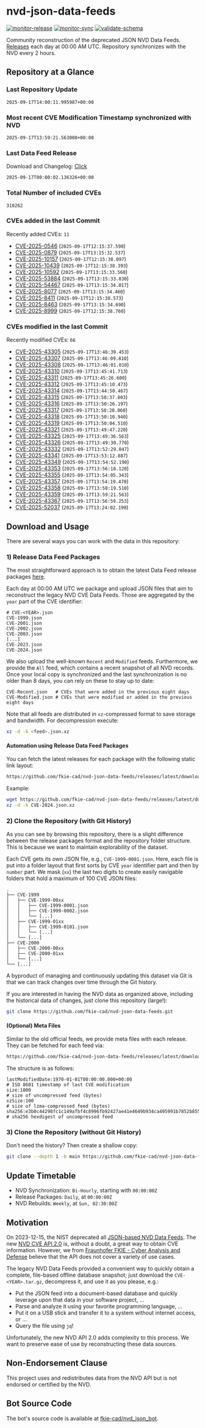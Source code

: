 # nvd-json-data-feeds

[![monitor-release](https://github.com/fkie-cad/nvd-json-data-feeds/actions/workflows/monitor_release.yml/badge.svg)](https://github.com/fkie-cad/nvd-json-data-feeds/actions/workflows/monitor_release.yml)
[![monitor-sync](https://github.com/fkie-cad/nvd-json-data-feeds/actions/workflows/monitor_sync.yml/badge.svg)](https://github.com/fkie-cad/nvd-json-data-feeds/actions/workflows/monitor_sync.yml)
[![validate-schema](https://github.com/fkie-cad/nvd-json-data-feeds/actions/workflows/validate_schema.yml/badge.svg)](https://github.com/fkie-cad/nvd-json-data-feeds/actions/workflows/validate_schema.yml)

Community reconstruction of the deprecated JSON NVD Data Feeds.
[Releases](https://github.com/fkie-cad/nvd-json-data-feeds/releases/latest) each day at 00:00 AM UTC.
Repository synchronizes with the NVD every 2 hours.

## Repository at a Glance

### Last Repository Update

```plain
2025-09-17T14:00:11.995987+00:00
```

### Most recent CVE Modification Timestamp synchronized with NVD

```plain
2025-09-17T13:59:21.563000+00:00
```

### Last Data Feed Release

Download and Changelog: [Click](https://github.com/fkie-cad/nvd-json-data-feeds/releases/latest)

```plain
2025-09-17T00:00:02.136326+00:00
```

### Total Number of included CVEs

```plain
310262
```

### CVEs added in the last Commit

Recently added CVEs: `11`

- [CVE-2025-0546](CVE-2025/CVE-2025-05xx/CVE-2025-0546.json) (`2025-09-17T12:15:37.590`)
- [CVE-2025-0879](CVE-2025/CVE-2025-08xx/CVE-2025-0879.json) (`2025-09-17T13:15:32.537`)
- [CVE-2025-10157](CVE-2025/CVE-2025-101xx/CVE-2025-10157.json) (`2025-09-17T12:15:38.097`)
- [CVE-2025-10439](CVE-2025/CVE-2025-104xx/CVE-2025-10439.json) (`2025-09-17T12:15:38.393`)
- [CVE-2025-10592](CVE-2025/CVE-2025-105xx/CVE-2025-10592.json) (`2025-09-17T13:15:33.560`)
- [CVE-2025-53884](CVE-2025/CVE-2025-538xx/CVE-2025-53884.json) (`2025-09-17T13:15:33.830`)
- [CVE-2025-54467](CVE-2025/CVE-2025-544xx/CVE-2025-54467.json) (`2025-09-17T13:15:34.017`)
- [CVE-2025-8077](CVE-2025/CVE-2025-80xx/CVE-2025-8077.json) (`2025-09-17T13:15:34.460`)
- [CVE-2025-8411](CVE-2025/CVE-2025-84xx/CVE-2025-8411.json) (`2025-09-17T12:15:38.573`)
- [CVE-2025-8463](CVE-2025/CVE-2025-84xx/CVE-2025-8463.json) (`2025-09-17T13:15:34.690`)
- [CVE-2025-8999](CVE-2025/CVE-2025-89xx/CVE-2025-8999.json) (`2025-09-17T12:15:38.760`)


### CVEs modified in the last Commit

Recently modified CVEs: `66`

- [CVE-2025-43305](CVE-2025/CVE-2025-433xx/CVE-2025-43305.json) (`2025-09-17T13:46:39.453`)
- [CVE-2025-43307](CVE-2025/CVE-2025-433xx/CVE-2025-43307.json) (`2025-09-17T13:46:09.810`)
- [CVE-2025-43308](CVE-2025/CVE-2025-433xx/CVE-2025-43308.json) (`2025-09-17T13:46:01.010`)
- [CVE-2025-43310](CVE-2025/CVE-2025-433xx/CVE-2025-43310.json) (`2025-09-17T13:45:41.713`)
- [CVE-2025-43311](CVE-2025/CVE-2025-433xx/CVE-2025-43311.json) (`2025-09-17T13:45:26.600`)
- [CVE-2025-43312](CVE-2025/CVE-2025-433xx/CVE-2025-43312.json) (`2025-09-17T13:45:10.473`)
- [CVE-2025-43314](CVE-2025/CVE-2025-433xx/CVE-2025-43314.json) (`2025-09-17T13:44:50.467`)
- [CVE-2025-43315](CVE-2025/CVE-2025-433xx/CVE-2025-43315.json) (`2025-09-17T13:50:37.803`)
- [CVE-2025-43316](CVE-2025/CVE-2025-433xx/CVE-2025-43316.json) (`2025-09-17T13:50:26.197`)
- [CVE-2025-43317](CVE-2025/CVE-2025-433xx/CVE-2025-43317.json) (`2025-09-17T13:50:20.060`)
- [CVE-2025-43318](CVE-2025/CVE-2025-433xx/CVE-2025-43318.json) (`2025-09-17T13:50:10.940`)
- [CVE-2025-43319](CVE-2025/CVE-2025-433xx/CVE-2025-43319.json) (`2025-09-17T13:50:04.510`)
- [CVE-2025-43321](CVE-2025/CVE-2025-433xx/CVE-2025-43321.json) (`2025-09-17T13:49:47.220`)
- [CVE-2025-43325](CVE-2025/CVE-2025-433xx/CVE-2025-43325.json) (`2025-09-17T13:49:36.563`)
- [CVE-2025-43326](CVE-2025/CVE-2025-433xx/CVE-2025-43326.json) (`2025-09-17T13:49:30.770`)
- [CVE-2025-43332](CVE-2025/CVE-2025-433xx/CVE-2025-43332.json) (`2025-09-17T13:52:29.047`)
- [CVE-2025-43341](CVE-2025/CVE-2025-433xx/CVE-2025-43341.json) (`2025-09-17T13:53:12.887`)
- [CVE-2025-43349](CVE-2025/CVE-2025-433xx/CVE-2025-43349.json) (`2025-09-17T13:54:52.190`)
- [CVE-2025-43353](CVE-2025/CVE-2025-433xx/CVE-2025-43353.json) (`2025-09-17T13:56:18.120`)
- [CVE-2025-43355](CVE-2025/CVE-2025-433xx/CVE-2025-43355.json) (`2025-09-17T13:54:05.343`)
- [CVE-2025-43357](CVE-2025/CVE-2025-433xx/CVE-2025-43357.json) (`2025-09-17T13:54:19.470`)
- [CVE-2025-43358](CVE-2025/CVE-2025-433xx/CVE-2025-43358.json) (`2025-09-17T13:58:19.510`)
- [CVE-2025-43359](CVE-2025/CVE-2025-433xx/CVE-2025-43359.json) (`2025-09-17T13:59:21.563`)
- [CVE-2025-43367](CVE-2025/CVE-2025-433xx/CVE-2025-43367.json) (`2025-09-17T13:56:59.253`)
- [CVE-2025-52037](CVE-2025/CVE-2025-520xx/CVE-2025-52037.json) (`2025-09-17T13:24:02.190`)


## Download and Usage

There are several ways you can work with the data in this repository:

### 1) Release Data Feed Packages

The most straightforward approach is to obtain the latest Data Feed release packages [here](https://github.com/fkie-cad/nvd-json-data-feeds/releases/latest).

Each day at 00:00 AM UTC we package and upload JSON files that aim to reconstruct the legacy NVD CVE Data Feeds.
Those are aggregated by the `year` part of the CVE identifier:

```
# CVE-<YEAR>.json
CVE-1999.json
CVE-2001.json
CVE-2002.json
CVE-2003.json
[...]
CVE-2023.json
CVE-2024.json
```

We also upload the well-known `Recent` and `Modified` feeds.
Furthermore, we provide the `All` feed, which contains a recent snapshot of all NVD records.
Once your local copy is synchronized and the last synchronization is no older than 8 days, you can rely on these to stay up to date:

```plain
CVE-Recent.json   # CVEs that were added in the previous eight days
CVE-Modified.json # CVEs that were modified or added in the previous eight days
```

Note that all feeds are distributed in `xz`-compressed format to save storage and bandwidth.
For decompression execute:

```sh
xz -d -k <feed>.json.xz
```

#### Automation using Release Data Feed Packages

You can fetch the latest releases for each package with the following static link layout:

```sh
https://github.com/fkie-cad/nvd-json-data-feeds/releases/latest/download/CVE-<YEAR>.json.xz
```

Example:

```sh
wget https://github.com/fkie-cad/nvd-json-data-feeds/releases/latest/download/CVE-2024.json.xz
xz -d -k CVE-2024.json.xz
```

### 2) Clone the Repository (with Git History)

As you can see by browsing this repository, there is a slight difference between the release packages format and the repository folder structure.
This is because we want to maintain explorability of the dataset.

Each CVE gets its own JSON file, e.g., `CVE-1999-0001.json`.
Here, each file is put into a folder layout that first sorts by CVE `year` identifier part and then by `number` part.
We mask (`xx`) the last two digits to create easily navigable folders that hold a maximum of 100 CVE JSON files:

```plain
.
├── CVE-1999
│   ├── CVE-1999-00xx
│   │   ├── CVE-1999-0001.json
│   │   ├── CVE-1999-0002.json
│   │   └── [...]
│   ├── CVE-1999-01xx
│   │   ├── CVE-1999-0101.json
│   │   └── [...]
│   └── [...]
├── CVE-2000
│   ├── CVE-2000-00xx
│   ├── CVE-2000-01xx
│   └── [...]
└── [...]
```

A byproduct of managing and continuously updating this dataset via Git is that we can track changes over time through the Git history.

If you are interested in having the NVD data as organized above, including the historical data of changes, just clone this repository (large!):

```sh
git clone https://github.com/fkie-cad/nvd-json-data-feeds.git
```

#### (Optional) Meta Files

Similar to the old official feeds, we provide meta files with each release. They can be fetched for each feed via:

```sh
https://github.com/fkie-cad/nvd-json-data-feeds/releases/latest/download/CVE-<YEAR>.meta
```

The structure is as follows:

```plain
lastModifiedDate:1970-01-01T00:00:00.000+00:00                          # ISO 8601 timestamp of last CVE modification
size:1000                                                               # size of uncompressed feed (bytes)
xzSize:100                                                              # size of lzma-compressed feed (bytes)
sha256:e3b0c44298fc1c149afbf4c8996fb92427ae41e4649b934ca495991b7852b855 # sha256 hexdigest of uncompressed feed
```

### 3) Clone the Repository (without Git History)

Don't need the history? Then create a shallow copy:

```sh
git clone --depth 1 -b main https://github.com/fkie-cad/nvd-json-data-feeds.git
```


## Update Timetable

* NVD Synchronization: `Bi-Hourly`, starting with `00:00:00Z`
* Release Packages: `Daily`, at `00:00:00Z`
* NVD Rebuilds: `Weekly`, at `Sun, 02:30:00Z`


## Motivation

On 2023-12-15, the NIST deprecated all [JSON-based NVD Data Feeds](https://nvd.nist.gov/vuln/data-feeds#divRetirementBanner-1).
The new [NVD CVE API 2.0](https://nvd.nist.gov/developers/vulnerabilities) is, without a doubt, a great way to obtain CVE information.
However, we from [Fraunhofer FKIE - Cyber Analysis and Defense](https://www.fkie.fraunhofer.de/en/departments/cad.html) believe that the API does not cover a variety of use cases.

The legacy NVD Data Feeds provided a convenient way to quickly obtain a complete, file-based offline database snapshot; just download the `CVE-<YEAR>.tar.gz`, decompress it, and use it as you please, e.g.:

- Put the JSON feed into a document-based database and quickly leverage upon that data in your software project, ...
- Parse and analyze it using your favorite programming language, ...
- Put it on a USB stick and transfer it to a system without internet access, or ...
- Query the file using `jq`!

Unfortunately, the new NVD API 2.0 adds complexity to this process.
We want to preserve ease of use by reconstructing these data sources.

## Non-Endorsement Clause

This project uses and redistributes data from the NVD API but is not endorsed or certified by the NVD.

## Bot Source Code

The bot's source code is available at [fkie-cad/nvd\_json\_bot](https://github.com/fkie-cad/nvd_json_bot).